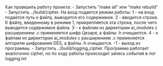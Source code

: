 Как проверить работу проекта:
    - Запустить "make all" или "make rebuild"
    - Запустить ../build/cipher. На вход подается режим работы:
      1 - на вход подается путь к файлу, выводится его содержимое.
      2 - вводится строка. К файлу, введенному в режиме 1, прикрепляется эта строка, после чего выводится содержимое файла.
      3 - к файлам из директории ai_modules с расширением .c применяется шифр Цезаря, а файлы .h очищаются.
      4 - к файлам из директории ai_modules с расширением .c применяется алгоритм шифрования DES, а файлы .h очищаются.
      -1 - выход из программы.
    - Запустить ../build/logging_cipher. Программа работает аналогично cipher, но по ходу работы происходит
      запись событий в лог logging.txt